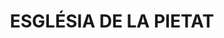 ---
layout: test
title:  "ESGLÉSIA DE LA PIETAT"
coordinates:
  - group1:
    - [1.461640892861014, 42.357688519969912]
    - [1.461643210889956, 42.35766268248134]
    - [1.461649402111937, 42.357662556950089]
    - [1.461649407199823, 42.357662348400652]
    - [1.461680895158542, 42.357662979582983]
    - [1.461714606655241, 42.357445635077639]
    - [1.461702817153876, 42.35744464239766]
    - [1.461713721725739, 42.357366609238909]
    - [1.461638200824673, 42.357360745403483]
    - [1.461623710689962, 42.357435861942093]
    - [1.4615421091854, 42.357425587622132]
    - [1.461538004910533, 42.357478521440243]
    - [1.461532640916382, 42.357513914462558]
    - [1.46152576545716, 42.357565142145475]
    - [1.461538117352615, 42.357566142391619]
    - [1.46152845303179, 42.357639446122882]
    - [1.461579624793903, 42.357646078496252]
    - [1.461576929409969, 42.35765855938542]
    - [1.461571771489297, 42.357685506156756]
    - [1.461640892861014, 42.357688519969912]
---